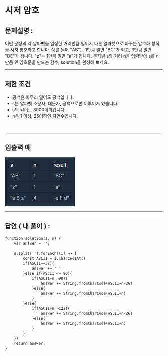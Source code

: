 # 시저 암호

## 문제설명 :

어떤 문장의 각 알파벳을 일정한 거리만큼 밀어서 다른 알파벳으로 바꾸는 암호화 방식을 시저 암호라고 합니다. 예를 들어 "AB"는 1만큼 밀면 "BC"가 되고, 3만큼 밀면 "DE"가 됩니다. "z"는 1만큼 밀면 "a"가 됩니다. 문자열 s와 거리 n을 입력받아 s를 n만큼 민 암호문을 만드는 함수, solution을 완성해 보세요.

---

## 제한 조건

- 공백은 아무리 밀어도 공백입니다.
- s는 알파벳 소문자, 대문자, 공백으로만 이루어져 있습니다.
- s의 길이는 8000이하입니다.
- n은 1 이상, 25이하인 자연수입니다.

<br/>

---

## 입출력 예

<img src ='시저 암호.png'>

<br/>

---

## 답안 ( 내 풀이 ) :

```
function solution(s, n) {
    var answer = '';

    s.split('').forEach((i) => {
        const ASCII = i.charCodeAt()
        if(ASCII==32){
            answer += ' '
        }else if(ASCII <= 90){
            if(ASCII+n >90){
                answer += String.fromCharCode(ASCII+n-26)
            }else{
                answer += String.fromCharCode(ASCII+n)
            }
        }else{
            if(ASCII+n >122){
                answer += String.fromCharCode(ASCII+n-26)
            }else{
                answer += String.fromCharCode(ASCII+n)
            }
        }
    })
    return answer;
}
```
